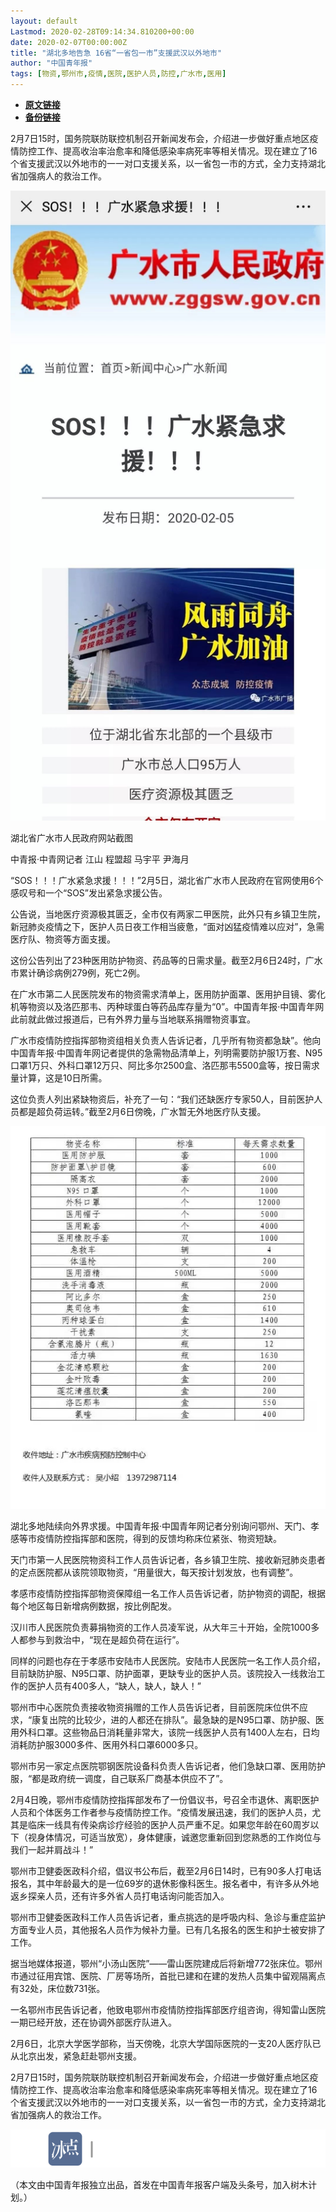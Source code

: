 ```yaml
---
layout: default
Lastmod: 2020-02-28T09:14:34.810200+00:00
date: 2020-02-07T00:00:00Z
title: "湖北多地告急 16省“一省包一市”支援武汉以外地市"
author: "中国青年报"
tags: [物资,鄂州市,疫情,医院,医护人员,防控,广水市,医用]
---
```


* [**原文链接**](http://mp.weixin.qq.com/s?__biz=MjM5MDQ3MTEyMQ==&mid=2653326490&idx=1&sn=476270b05721bc935a8a511c3b631cbc&chksm=bd966a248ae1e33266e84586b235d15d8368254ac8429c93c246ed2742f3ea46e05056d4a262#rd)
* [**备份链接**](http://archive.ph/dGlkr)


  

  

  

2月7日15时，国务院联防联控机制召开新闻发布会，介绍进一步做好重点地区疫情防控工作、提高收治率治愈率和降低感染率病死率等相关情况。现在建立了16个省支援武汉以外地市的一一对口支援关系，以一省包一市的方式，全力支持湖北省加强病人的救治工作。

  

![](/images/post/11fd8ccf688b377f3e64d6ac9cd43417.jpg)

湖北省广水市人民政府网站截图

中青报·中青网记者 江山 程盟超 马宇平 尹海月

“SOS！！！广水紧急求援！！！”2月5日，湖北省广水市人民政府在官网使用6个感叹号和一个“SOS”发出紧急求援公告。

公告说，当地医疗资源极其匮乏，全市仅有两家二甲医院，此外只有乡镇卫生院，新冠肺炎疫情之下，医护人员日夜工作相当疲惫，“面对凶猛疫情难以应对”，急需医疗队、物资等方面支援。

这份公告列出了23种医用防护物资、药品等的日需求量。截至2月6日24时，广水市累计确诊病例279例，死亡2例。

在广水市第二人民医院发布的物资需求清单上，医用防护面罩、医用护目镜、雾化机等物资以及洛匹那韦、丙种球蛋白等药品库存量为“0”。中国青年报·中国青年网此前就此做过报道后，已有外界力量与当地联系捐赠物资事宜。

广水市疫情防控指挥部物资组相关负责人告诉记者，几乎所有物资都急缺”。他向中国青年报·中国青年网记者提供的急需物品清单上，列明需要防护服1万套、N95口罩1万只、外科口罩12万只、阿比多尔2500盒、洛匹那韦5500盒等，按日需求量计算，这是10日所需。

这位负责人列出紧缺物资后，补充了一句：“我们还缺医疗专家50人，目前医护人员都是超负荷运转。”截至2月6日傍晚，广水暂无外地医疗队支援。

![](/images/post/1dfc8a7e8a25a2d9dd91ebe1b3356a4c.jpg)

湖北多地陆续向外界求援。中国青年报·中国青年网记者分别询问鄂州、天门、孝感等市疫情防控指挥部和医院，得到的反馈均称床位紧张、物资短缺。  

天门市第一人民医院物资科工作人员告诉记者，各乡镇卫生院、接收新冠肺炎患者的定点医院都从该院领取物资，“用量很大，每天按计划发放，也有调整”。

孝感市疫情防控指挥部物资保障组一名工作人员告诉记者，防护物资的调配，根据每个地区每日新增病例数据，按比例配发。

汉川市人民医院负责募捐物资的工作人员凌军说，从大年三十开始，全院1000多人都参与到救治中，“现在是超负荷在运行”。

同样的问题也存在于孝感市安陆市人民医院。安陆市人民医院一名工作人员介绍，目前缺防护服、N95口罩、防护面罩，更缺专业的医护人员。该院投入一线救治工作的医护人员有400多人，“缺人，缺人，缺人！”

鄂州市中心医院负责接收物资捐赠的工作人员告诉记者，目前医院床位供不应求，“康复出院的比较少，进的人都还在排队”。最急缺的是N95口罩、防护服、医用外科口罩。这些物品日消耗量非常大，该院一线医护人员有1400人左右，日均消耗防护服3000多件、医用外科口罩6000多只。

鄂州市另一家定点医院鄂钢医院设备科负责人告诉记者，他们急缺口罩、医用防护服，“都是政府统一调度，自己联系厂商基本供应不了”。

2月4日晚，鄂州市疫情防控指挥部发布了一份倡议书，号召全市退休、离职医护人员和个体医务工作者参与疫情防控工作。“疫情发展迅速，我们的医护人员，尤其是临床一线具有传染病诊疗经验的医护人员严重不足。如果您年龄在60周岁以下（视身体情况，可适当放宽），身体健康，诚邀您重新回到您熟悉的工作岗位与我们一起并肩战斗！”

鄂州市卫健委医政科介绍，倡议书公布后，截至2月6日14时，已有90多人打电话报名，其中年龄最大的是一位69岁的退休影像科医生。报名者中，有许多从外地返乡探亲人员，还有许多外省人员打电话询问能否加入。

鄂州市卫健委医政科工作人员告诉记者，重点挑选的是呼吸内科、急诊与重症监护方面专业人员，其他报名人员作为候补力量。已有几名报名的医生和护士被安排了工作。

据当地媒体报道，鄂州“小汤山医院”——雷山医院建成后将新增772张床位。鄂州市通过征用宾馆、医院、厂房等场所，首批已建和在建的发热人员集中留观隔离点有32处，床位数731张。

一名鄂州市民告诉记者，他致电鄂州市疫情防控指挥部医疗组咨询，得知雷山医院一期已经开放，还在协调外部医疗队进入。

2月6日，北京大学医学部称，当天傍晚，北京大学国际医院的一支20人医疗队已从北京出发，紧急赶赴鄂州支援。

2月7日15时，国务院联防联控机制召开新闻发布会，介绍进一步做好重点地区疫情防控工作、提高收治率治愈率和降低感染率病死率等相关情况。现在建立了16个省支援武汉以外地市的一一对口支援关系，以一省包一市的方式，全力支持湖北省加强病人的救治工作。

![](/images/post/705dfda6bb5643e34c5db443743fbf86.jpg)  

（本文由中国青年报独立出品，首发在中国青年报客户端及头条号，加入树木计划。）

